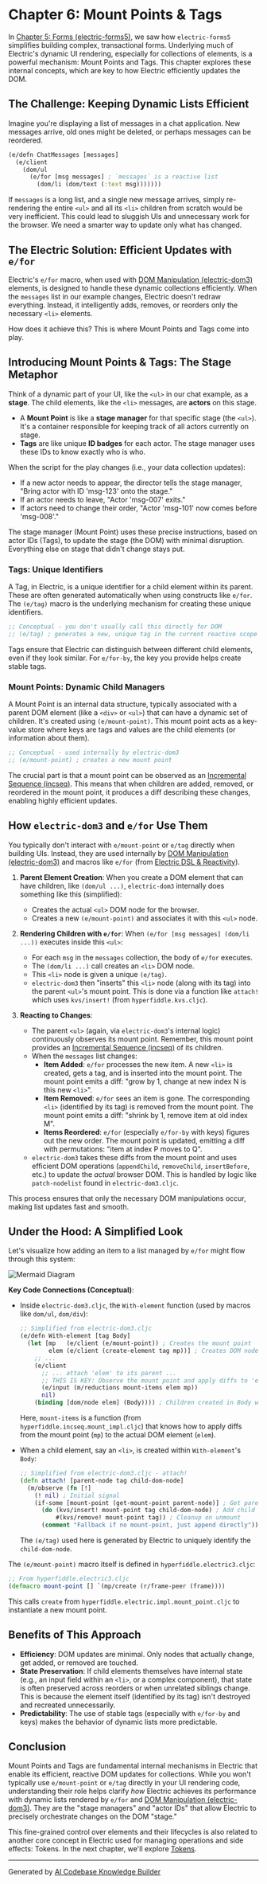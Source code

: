# Chapter 6: Mount Points & Tags

In [Chapter 5: Forms (electric-forms5)](05_forms__electric_forms5_.md), we saw how `electric-forms5` simplifies building complex, transactional forms. Underlying much of Electric's dynamic UI rendering, especially for collections of elements, is a powerful mechanism: Mount Points and Tags. This chapter explores these internal concepts, which are key to how Electric efficiently updates the DOM.

## The Challenge: Keeping Dynamic Lists Efficient

Imagine you're displaying a list of messages in a chat application. New messages arrive, old ones might be deleted, or perhaps messages can be reordered.

```clojure
(e/defn ChatMessages [messages]
  (e/client
    (dom/ul
      (e/for [msg messages] ; `messages` is a reactive list
        (dom/li (dom/text (:text msg)))))))
```

If `messages` is a long list, and a single new message arrives, simply re-rendering the entire `<ul>` and all its `<li>` children from scratch would be very inefficient. This could lead to sluggish UIs and unnecessary work for the browser. We need a smarter way to update only what has changed.

## The Electric Solution: Efficient Updates with `e/for`

Electric's `e/for` macro, when used with [DOM Manipulation (electric-dom3)](04_dom_manipulation__electric_dom3_.md) elements, is designed to handle these dynamic collections efficiently. When the `messages` list in our example changes, Electric doesn't redraw everything. Instead, it intelligently adds, removes, or reorders only the necessary `<li>` elements.

How does it achieve this? This is where Mount Points and Tags come into play.

## Introducing Mount Points & Tags: The Stage Metaphor

Think of a dynamic part of your UI, like the `<ul>` in our chat example, as a **stage**. The child elements, like the `<li>` messages, are **actors** on this stage.
*   A **Mount Point** is like a **stage manager** for that specific stage (the `<ul>`). It's a container responsible for keeping track of all actors currently on stage.
*   **Tags** are like unique **ID badges** for each actor. The stage manager uses these IDs to know exactly who is who.

When the script for the play changes (i.e., your data collection updates):
*   If a new actor needs to appear, the director tells the stage manager, "Bring actor with ID 'msg-123' onto the stage."
*   If an actor needs to leave, "Actor 'msg-007' exits."
*   If actors need to change their order, "Actor 'msg-101' now comes before 'msg-008'."

The stage manager (Mount Point) uses these precise instructions, based on actor IDs (Tags), to update the stage (the DOM) with minimal disruption. Everything else on stage that didn't change stays put.

### Tags: Unique Identifiers
A Tag, in Electric, is a unique identifier for a child element within its parent. These are often generated automatically when using constructs like `e/for`. The `(e/tag)` macro is the underlying mechanism for creating these unique identifiers.

```clojure
;; Conceptual - you don't usually call this directly for DOM
;; (e/tag) ; generates a new, unique tag in the current reactive scope
```
Tags ensure that Electric can distinguish between different child elements, even if they look similar. For `e/for-by`, the key you provide helps create stable tags.

### Mount Points: Dynamic Child Managers
A Mount Point is an internal data structure, typically associated with a parent DOM element (like a `<div>` or `<ul>`) that can have a dynamic set of children. It's created using `(e/mount-point)`. This mount point acts as a key-value store where keys are tags and values are the child elements (or information about them).

```clojure
;; Conceptual - used internally by electric-dom3
;; (e/mount-point) ; creates a new mount point
```
The crucial part is that a mount point can be observed as an [Incremental Sequence (incseq)](02_incremental_sequences__incseq__.md). This means that when children are added, removed, or reordered in the mount point, it produces a diff describing these changes, enabling highly efficient updates.

## How `electric-dom3` and `e/for` Use Them

You typically don't interact with `e/mount-point` or `e/tag` directly when building UIs. Instead, they are used internally by [DOM Manipulation (electric-dom3)](04_dom_manipulation__electric_dom3_.md) and macros like `e/for` (from [Electric DSL & Reactivity](01_electric_dsl___reactivity_.md)).

1.  **Parent Element Creation**: When you create a DOM element that can have children, like `(dom/ul ...)`, `electric-dom3` internally does something like this (simplified):
    *   Creates the actual `<ul>` DOM node for the browser.
    *   Creates a new `(e/mount-point)` and associates it with this `<ul>` node.

2.  **Rendering Children with `e/for`**: When `(e/for [msg messages] (dom/li ...))` executes inside this `<ul>`:
    *   For each `msg` in the `messages` collection, the body of `e/for` executes.
    *   The `(dom/li ...)` call creates an `<li>` DOM node.
    *   This `<li>` node is given a unique `(e/tag)`.
    *   `electric-dom3` then "inserts" this `<li>` node (along with its tag) into the parent `<ul>`'s mount point. This is done via a function like `attach!` which uses `kvs/insert!` (from `hyperfiddle.kvs.cljc`).

3.  **Reacting to Changes**:
    *   The parent `<ul>` (again, via `electric-dom3`'s internal logic) continuously observes its mount point. Remember, this mount point provides an [Incremental Sequence (incseq)](02_incremental_sequences__incseq__.md) of its children.
    *   When the `messages` list changes:
        *   **Item Added**: `e/for` processes the new item. A new `<li>` is created, gets a tag, and is inserted into the mount point. The mount point emits a diff: "grow by 1, change at new index N is this new `<li>`".
        *   **Item Removed**: `e/for` sees an item is gone. The corresponding `<li>` (identified by its tag) is removed from the mount point. The mount point emits a diff: "shrink by 1, remove item at old index M".
        *   **Items Reordered**: `e/for` (especially `e/for-by` with keys) figures out the new order. The mount point is updated, emitting a diff with permutations: "item at index P moves to Q".
    *   `electric-dom3` takes these diffs from the mount point and uses efficient DOM operations (`appendChild`, `removeChild`, `insertBefore`, etc.) to update the *actual* browser DOM. This is handled by logic like `patch-nodelist` found in `electric-dom3.cljc`.

This process ensures that only the necessary DOM manipulations occur, making list updates fast and smooth.

## Under the Hood: A Simplified Look

Let's visualize how adding an item to a list managed by `e/for` might flow through this system:

![Mermaid Diagram](06_mount_points___tags__diagram_0a363c3d.png)

**Key Code Connections (Conceptual)**:

*   Inside `electric-dom3.cljc`, the `With-element` function (used by macros like `dom/ul`, `dom/div`):
    ```clojure
    ;; Simplified from electric-dom3.cljc
    (e/defn With-element [tag Body]
      (let [mp   (e/client (e/mount-point)) ; Creates the mount point
            elem (e/client (create-element tag mp))] ; Creates DOM node, associates mp
        ;; ...
        (e/client
          ;; ... attach 'elem' to its parent ...
          ;; THIS IS KEY: Observe the mount point and apply diffs to 'elem'
          (e/input (m/reductions mount-items elem mp))
          nil)
        (binding [dom/node elem] (Body)))) ; Children created in Body will use 'elem'
    ```
    Here, `mount-items` is a function (from `hyperfiddle.incseq.mount_impl.cljc`) that knows how to apply diffs from the mount point (`mp`) to the actual DOM element (`elem`).

*   When a child element, say an `<li>`, is created within `With-element`'s `Body`:
    ```clojure
    ;; Simplified from electric-dom3.cljc - attach!
    (defn attach! [parent-node tag child-dom-node]
      (m/observe (fn [!]
        (! nil) ; Initial signal
        (if-some [mount-point (get-mount-point parent-node)] ; Get parent's mp
          (do (kvs/insert! mount-point tag child-dom-node) ; Add child to mp
              #(kvs/remove! mount-point tag)) ; Cleanup on unmount
          (comment "Fallback if no mount-point, just append directly")))))
    ```
    The `(e/tag)` used here is generated by Electric to uniquely identify the `child-dom-node`.

The `(e/mount-point)` macro itself is defined in `hyperfiddle.electric3.cljc`:
```clojure
;; From hyperfiddle.electric3.cljc
(defmacro mount-point [] `(mp/create (r/frame-peer (frame))))
```
This calls `create` from `hyperfiddle.electric.impl.mount_point.cljc` to instantiate a new mount point.

## Benefits of This Approach

*   **Efficiency**: DOM updates are minimal. Only nodes that actually change, get added, or removed are touched.
*   **State Preservation**: If child elements themselves have internal state (e.g., an input field within an `<li>`, or a complex component), that state is often preserved across reorders or when unrelated siblings change. This is because the element itself (identified by its tag) isn't destroyed and recreated unnecessarily.
*   **Predictability**: The use of stable tags (especially with `e/for-by` and keys) makes the behavior of dynamic lists more predictable.

## Conclusion

Mount Points and Tags are fundamental internal mechanisms in Electric that enable its efficient, reactive DOM updates for collections. While you won't typically use `e/mount-point` or `e/tag` directly in your UI rendering code, understanding their role helps clarify *how* Electric achieves its performance with dynamic lists rendered by `e/for` and [DOM Manipulation (electric-dom3)](04_dom_manipulation__electric_dom3_.md). They are the "stage managers" and "actor IDs" that allow Electric to precisely orchestrate changes on the DOM "stage."

This fine-grained control over elements and their lifecycles is also related to another core concept in Electric used for managing operations and side effects: Tokens. In the next chapter, we'll explore [Tokens](07_tokens_.md).

---

Generated by [AI Codebase Knowledge Builder](https://github.com/The-Pocket/Tutorial-Codebase-Knowledge)